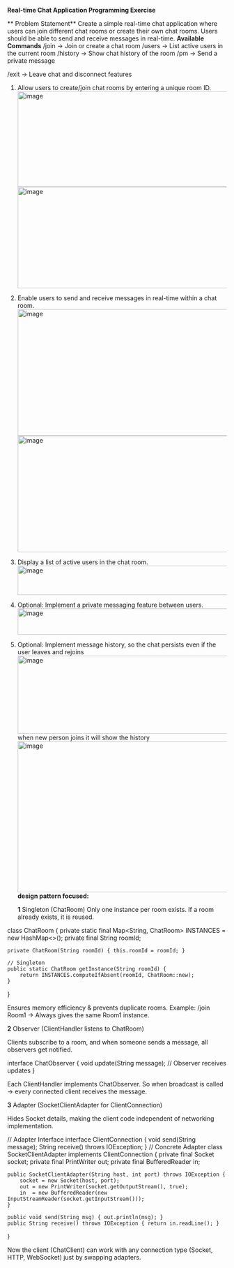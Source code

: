  **Real-time Chat Application Programming Exercise**
 
** Problem Statement**
 Create a simple real-time chat application where users can join different chat rooms or create
 their own chat rooms. Users should be able to send and receive messages in real-time.
**Available Commands**
/join <roomId> → Join or create a chat room
/users → List active users in the current room
/history → Show chat history of the room
/pm <username> <message> → Send a private message

/exit → Leave chat and disconnect
features

 1. Allow users to create/join chat rooms by entering a unique room ID.
    <img width="988" height="219" alt="image" src="https://github.com/user-attachments/assets/2cb52e71-f02b-4986-9140-55de383c299a" />
     <img width="989" height="232" alt="image" src="https://github.com/user-attachments/assets/08debf08-ad2b-461b-a055-63b9d2190677" />

 2. Enable users to send and receive messages in real-time within a chat room.
    <img width="1170" height="290" alt="image" src="https://github.com/user-attachments/assets/386d4492-7d5a-4e7a-ad88-d20d6b00445a" />
    <img width="1217" height="267" alt="image" src="https://github.com/user-attachments/assets/3577b947-3657-49b7-b6a6-2c86a6cc490c" />
 3. Display a list of active users in the chat room.
    <img width="848" height="67" alt="image" src="https://github.com/user-attachments/assets/9ff0644c-de3a-4aac-b6b9-27847c8ab7c5" />

 4. Optional: Implement a private messaging feature between users.
     <img width="637" height="60" alt="image" src="https://github.com/user-attachments/assets/ce7ddb85-5656-418b-a44d-55db48739f09" />

 5. Optional: Implement message history, so the chat persists even if the user leaves and rejoins
     <img width="874" height="179" alt="image" src="https://github.com/user-attachments/assets/dc734297-597e-452f-a30a-83bf2f90522c" />
     when new person joins it will show the history
     <img width="949" height="346" alt="image" src="https://github.com/user-attachments/assets/3eb467f7-1be3-4b02-8e14-27b32517d72d" />
**design pattern focused:**


    **1**  Singleton (ChatRoom)
Only one instance per room exists. If a room already exists, it is reused.
  
class ChatRoom {
    private static final Map<String, ChatRoom> INSTANCES = new HashMap<>();
    private final String roomId;

    private ChatRoom(String roomId) { this.roomId = roomId; }

    // Singleton 
    public static ChatRoom getInstance(String roomId) {
        return INSTANCES.computeIfAbsent(roomId, ChatRoom::new);
    }
}

Ensures memory efficiency & prevents duplicate rooms.
Example: /join Room1 → Always gives the same Room1 instance.


**2** Observer (ClientHandler listens to ChatRoom)

Clients subscribe to a room, and when someone sends a message, all observers get notified.


interface ChatObserver {
    void update(String message);  // Observer receives updates
}


Each ClientHandler implements ChatObserver.
So when broadcast is called → every connected client receives the message.


**3** Adapter (SocketClientAdapter for ClientConnection)

Hides Socket details, making the client code independent of networking implementation.

// Adapter Interface
interface ClientConnection {
    void send(String message);
    String receive() throws IOException;
}
// Concrete Adapter
class SocketClientAdapter implements ClientConnection {
    private final Socket socket;
    private final PrintWriter out;
    private final BufferedReader in;

    public SocketClientAdapter(String host, int port) throws IOException {
        socket = new Socket(host, port);
        out = new PrintWriter(socket.getOutputStream(), true);
        in  = new BufferedReader(new InputStreamReader(socket.getInputStream()));
    }

    public void send(String msg) { out.println(msg); }
    public String receive() throws IOException { return in.readLine(); }
}

Now the client (ChatClient) can work with any connection type (Socket, HTTP, WebSocket) just by swapping adapters.

     
     
